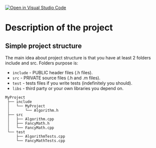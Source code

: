 [![Open in Visual Studio Code](https://classroom.github.com/assets/open-in-vscode-718a45dd9cf7e7f842a935f5ebbe5719a5e09af4491e668f4dbf3b35d5cca122.svg)](https://classroom.github.com/online_ide?assignment_repo_id=13139560&assignment_repo_type=AssignmentRepo)
# Description of the project

## Simple project structure
The main idea about project structure is that you have at least 2 folders include and src. Folders purpose is:

- `include` - PUBLIC header files (.h files).
- `src` - PRIVATE source files (.h and .m files).
- `test` - tests files if you write tests (indefinitely you should).
- `libs` - third party or your own libraries you depend on.

```
MyProject
 ├── include
 │   └── MyProject
 │       └── Algorithm.h
 ├── src
 │   ├── Algorithm.cpp
 │   ├── FancyMath.h
 │   └── FancyMath.cpp
 └── test
     ├── AlgorithmTests.cpp
     └── FancyMathTests.cpp
```
